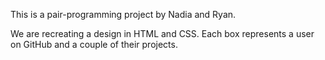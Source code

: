 This is a pair-programming project by Nadia and Ryan.

We are recreating a design in HTML and CSS. Each box represents a user on GitHub and a couple of their projects.
